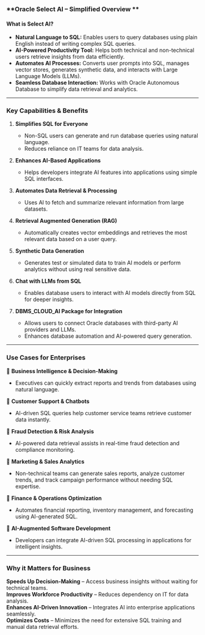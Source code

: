 ### **Oracle Select AI – Simplified Overview **  

#### **What is Select AI?**
- **Natural Language to SQL:** Enables users to query databases using plain English instead of writing complex SQL queries.
- **AI-Powered Productivity Tool:** Helps both technical and non-technical users retrieve insights from data efficiently.
- **Automates AI Processes:** Converts user prompts into SQL, manages vector stores, generates synthetic data, and interacts with Large Language Models (LLMs).
- **Seamless Database Interaction:** Works with Oracle Autonomous Database to simplify data retrieval and analytics.
  
---

### **Key Capabilities & Benefits**
1. **Simplifies SQL for Everyone**  
   - Non-SQL users can generate and run database queries using natural language.  
   - Reduces reliance on IT teams for data analysis.  

2. **Enhances AI-Based Applications**  
   - Helps developers integrate AI features into applications using simple SQL interfaces.  

3. **Automates Data Retrieval & Processing**  
   - Uses AI to fetch and summarize relevant information from large datasets.  

4. **Retrieval Augmented Generation (RAG)**  
   - Automatically creates vector embeddings and retrieves the most relevant data based on a user query.  

5. **Synthetic Data Generation**  
   - Generates test or simulated data to train AI models or perform analytics without using real sensitive data.  

6. **Chat with LLMs from SQL**  
   - Enables database users to interact with AI models directly from SQL for deeper insights.  

7. **DBMS_CLOUD_AI Package for Integration**  
   - Allows users to connect Oracle databases with third-party AI providers and LLMs.  
   - Enhances database automation and AI-powered query generation.  

---

### **Use Cases for Enterprises**
🔹 **Business Intelligence & Decision-Making**  
   - Executives can quickly extract reports and trends from databases using natural language.  

🔹 **Customer Support & Chatbots**  
   - AI-driven SQL queries help customer service teams retrieve customer data instantly.  

🔹 **Fraud Detection & Risk Analysis**  
   - AI-powered data retrieval assists in real-time fraud detection and compliance monitoring.  

🔹 **Marketing & Sales Analytics**  
   - Non-technical teams can generate sales reports, analyze customer trends, and track campaign performance without needing SQL expertise.  

🔹 **Finance & Operations Optimization**  
   - Automates financial reporting, inventory management, and forecasting using AI-generated SQL.  

🔹 **AI-Augmented Software Development**  
   - Developers can integrate AI-driven SQL processing in applications for intelligent insights.  

---

### **Why it Matters for Business**
**Speeds Up Decision-Making** – Access business insights without waiting for technical teams.  
**Improves Workforce Productivity** – Reduces dependency on IT for data analysis.  
**Enhances AI-Driven Innovation** – Integrates AI into enterprise applications seamlessly.  
**Optimizes Costs** – Minimizes the need for extensive SQL training and manual data retrieval efforts.  

